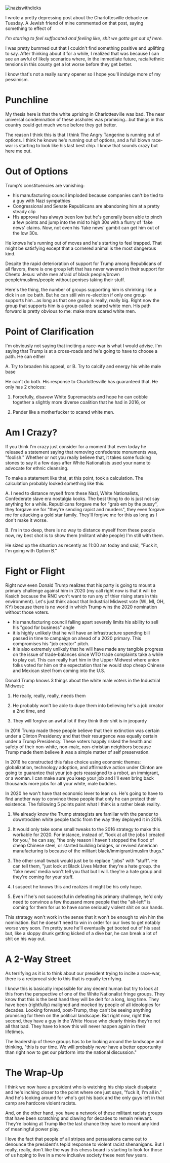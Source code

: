 ![naziswithdicks](/images/naziswithdicks.jpg)

I wrote a pretty depressing post about the Charlottesville debacle on Tuesday.  A Jewish friend of mine commented on that post, saying something to effect of

*I'm starting to feel suffocated and feeling like, shit we gotta get out of here.*

I was pretty bummed out that I couldn't find something positive and uplifting to say.  After thinking about it for a while, I realized that was because I can see an awful of likely scenarios where, in the immediate future, racial/ethnic tensions in this county get a lot worse before they get better.

I know that's not a really sunny opener so I hope you'll indulge more of my pessimism.  

# Punchline

My thesis here is that the white uprising in Charlottesville was bad.  The near universal condemnation of these assholes was promising...but things in this country could get much worse before they get better.  

The reason I think this is that I think The Angry Tangerine is running out of options. I think he knows he's running out of options, and a full blown race-war is starting to look like his last best chip.  I know that sounds crazy but here me out.

# Out of Options

Trump's constituencies are vanishing:

* his manufacturing council imploded because companies can't be tied to a guy with Nazi sympathies
* Congressional and Senate Republicans are abandoning him at a pretty steady clip
* His approval has always been low but he's generally been able to pinch a few points and jump into the mid to high 30s with a flurry of 'fake news' claims.  Now, not even his 'fake news' gambit can get him out of the low 30s.

He knows he's running out of moves and he's starting to feel trapped.  That might be satisfying except that a cornered animal is the most dangerous kind.  

Despite the rapid deterioration of support for Trump among Republicans of all flavors, there is one group left that has never wavered in their support for Cheeto Jesus: white men afraid of black people/brown people/muslims/people without penises taking their stuff.

Here's the thing, the number of groups supporting him is shrinking like a dick in an ice bath.  But he can still win re-election if only one group supports him...as long as that one group is really, really big.  Right now the group that supports him is a group called: scared white men.  His path forward is pretty obvious to me: make more scared white men.  

# Point of Clarification

I'm obviously not saying that inciting a race-war is what I would advise.  I'm saying that Trump is at a cross-roads and he's going to have to choose a path. He can either

A. Try to broaden his appeal, or
B. Try to calcify and energy his white male base

He can't do both.  His response to Charlottesville has guaranteed that.  He only has 2 choices: 

1. Forcefully, disavow White Supremacists and hope he can cobble together a slightly more diverse coalition that he had in 2016, or

2. Pander like a motherfucker to scared white men.

# Am I Crazy?

If you think I'm crazy just consider for a moment that even today he released a statement saying that removing confederate monuments was, "foolish."  Whether or not you really believe that, it takes some fucking stones to say it a few days after White Nationalists used your name to advocate for ethnic cleansing.  

To make a statement like that, at this point, took a calculation. The calculation probably looked something like this:

A. I need to distance myself from these Nazi, White Nationalists, Confederate slave era nostalgia kooks.  The best thing to do is just not say anything for a while.  Republicans forgave me for "grab em by the pussy", they forgave me for "they're sending rapist and murders", they even forgave me for attacking a gold star family.  They'll forgive me for this as long as I don't make it worse.

B.  I'm in too deep, there is no way to distance myself from these people now, my best shot is to show them (militant white people) I'm still with them.

He sized up the situation as recently as 11:00 am today and said, "Fuck it, I'm going with Option B."

# Fight or Flight

Right now even Donald Trump realizes that his party is going to mount a primary challenge against him in 2020 (my call right now is that it will be Kasich because the RNC won't want to run any of thier rising stars in this environment).  Let's just think about that Industrial Midwest vote (WI, MI, OH, KY) because there is no world in which Trump wins the 2020 nomination without those voters.

* his manufacturing council falling apart severely limits his ability to sell his "good for business" angle
* it is highly unlikely that he will have an infrastructure spending bill passed in time to campaign on ahead of a 2020 primary.  This compromises his "job creator" pitch.
* it is also extremely unlikely that he will have made any tangible progress on the issue of trade-balances since WTO trade complaints take a while to play out.  This can really hurt him in the Upper Midwest where union folks voted for him on the expectation that he would stop cheap Chinese and Mexican steel from coming into the U.S.

Donald Trump knows 3 things about the white male voters in the Industrial Midwest:

1. He really, really, really, needs them

2. He probably won't be able to dupe them into believing he's a job creator a 2nd time, and

3. They will forgive an awful lot if they think their shit is in jeopardy

In 2016 Trump made these people believe that their extinction was certain under a Clinton Presidency and that their resurgence was equally certain under a Trump Presidency.  These voters happily risked the health and safety of their non-white, non-male, non-christian neighbors because Trump made them believe it was a simple matter of self preservation.  

In 2016 he constructed this false choice using economic themes: globalization, technology adoption, and affirmative action under Clinton are going to guarantee that your job gets reassigned to a robot, an immigrant, or a woman.  I can make sure you keep your job and I'll even bring back thousands more jobs for all your white, male buddies.

In 2020 he won't have that economic lever to lean on.  He's going to have to find another way to convince these people that only he can protect their existence.  The following 5 points paint what I think is a rather bleak reality.

1. We already know the Trump strategists are familiar with the pander to downtrodden white people tactic from the way they deployed it in 2016.

2. It would only take some small tweaks to the 2016 strategy to make this workable for 2020.  For instance, instead of, "look at all the jobs I created for you," he can say, "the only reason I haven't stopped the flood of cheap Chinese steel, or started building bridges, or revived American manufacturing is because of the militant black/immigrant/muslim thugs."

3. The other small tweak would just be to replace "jobs" with "stuff".  He can tell them, "just look at Black Lives Matter.  they're a hate group.  the 'fake news' media won't tell you that but I will.  they're a hate group and they're coming for your stuff.

4. I suspect he knows this and realizes it might be his only hope.

5. Even if he's not successful in defeating his primary challenge, he'd only need to convince a few thousand more people that the "alt-left" is coming for them for us to have some seriously violent shit on our hands.  

This strategy won't work in the sense that it won't be enough to win him the nomination.  But he doesn't need to win in order for our lives to get notably worse very soon.  I'm pretty sure he'll eventually get booted out of his seat but, like a sloppy drunk getting kicked of a dive bar, he can break a lot of shit on his way out.


# A 2-Way Street

As terrifying as it is to think about our president trying to incite a race-war, there is a reciprocal side to this that is equally terrifying.

I know this is basically impossible for any decent human but try to look at this from the perspective of one of the White Nationalist fringe groups.  They know that this is the best hand they will be delt for a long, long time.  They have been (rightfully) maligned and mocked by people of all ideologies for decades.  Looking forward, post-Trump, they can't be seeing anything promising for them on the political landscape.  But right now, right this second,  they have a guy in the White House who clearly thinks they're not all that bad.  They have to know this will never happen again in their lifetimes.  

The leadership of these groups has to be looking around the landscape and thinking, "this is our time.  We will probably never have a better opportunity than right now to get our platform into the national discussion."

# The Wrap-Up

I think we now have a president who is watching his chip stack dissipate and he's inching closer to the point where one just says, "fuck it, I'm all in."  And he's looking around for who's got his back and the only guys left in that camp are hardcore violent racists.

And, on the other hand, you have a network of these militant racists groups that have been scratching and clawing for decades to remain relevant.  They're looking at Trump like the last chance they have to mount any kind of meaningful power play.

I love the fact that people of all stripes and persuasions came out to denounce the president's tepid response to violent racist shenanigans.  But I really, really, don't like the way this chess board is starting to look for those of us hoping to live in a more inclusive society these next few years.
